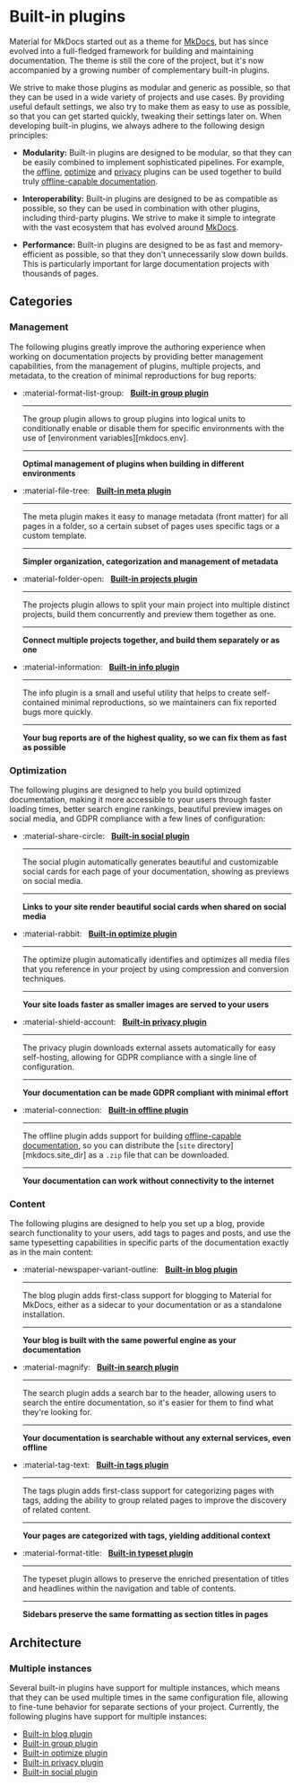 # Built-in plugins

Material for MkDocs started out as a theme for [MkDocs][mkdocs], but has since
evolved into a full-fledged framework for building and maintaining documentation.
The theme is still the core of the project, but it's now accompanied by a
growing number of complementary built-in plugins.

We strive to make those plugins as modular and generic as possible, so that they
can be used in a wide variety of projects and use cases. By providing useful
default settings, we also try to make them as easy to use as possible, so that
you can get started quickly, tweaking their settings later on. When
developing built-in plugins, we always adhere to the following design principles:

- **Modularity:** Built-in plugins are designed to be modular, so that they can
  be easily combined to implement sophisticated pipelines. For example, the
  [offline], [optimize] and [privacy] plugins can be used together to build
  truly [offline-capable documentation].

- **Interoperability:** Built-in plugins are designed to be as compatible as
  possible, so they can be used in combination with other plugins, including
  third-party plugins. We strive to make it simple to integrate with the vast
  ecosystem that has evolved around [MkDocs][mkdocs].

- **Performance:** Built-in plugins are designed to be as fast and
  memory-efficient as possible, so that they don't unnecessarily slow down
  builds. This is particularly important for large documentation projects with
  thousands of pages.

  [mkdocs]: https://www.mkdocs.org/
  [design principles]: ../../philosophy.md#design-principles
  [offline-capable documentation]: ../../documentation/setup/building-for-offline-usage.md

## Categories

### Management

The following plugins greatly improve the authoring experience when working on
documentation projects by providing better management capabilities, from the
management of plugins, multiple projects, and metadata, to the creation of
minimal reproductions for bug reports:

<div class="grid cards" markdown>

-   :material-format-list-group: &nbsp; __[Built-in group plugin][group]__

    ---

    The group plugin allows to group plugins into logical units to conditionally
    enable or disable them for specific environments with the use of
    [environment variables][mkdocs.env].

    ---

    __Optimal management of plugins when building in different environments__

-   :material-file-tree: &nbsp; __[Built-in meta plugin][meta]__

    ---

    The meta plugin makes it easy to manage metadata (front matter) for all
    pages in a folder, so a certain subset of pages uses specific tags or a
    custom template.

    ---

    __Simpler organization, categorization and management of metadata__

-   :material-folder-open: &nbsp; __[Built-in projects plugin][projects]__

    ---

    The projects plugin allows to split your main project into multiple distinct
    projects, build them concurrently and preview them together as one.

    ---

    __Connect multiple projects together, and build them separately or as one__

-   :material-information: &nbsp; __[Built-in info plugin][info]__

    ---

    The info plugin is a small and useful utility that helps to create
    self-contained minimal reproductions, so we maintainers can fix reported
    bugs more quickly.

    ---

    __Your bug reports are of the highest quality, so we can fix them as fast as
    possible__


</div>

  [group]: group.md
  [info]: info.md
  [meta]: meta.md
  [projects]: projects.md

### Optimization

The following plugins are designed to help you build optimized documentation,
making it more accessible to your users through faster loading times, better
search engine rankings, beautiful preview images on social media, and GDPR
compliance with a few lines of configuration:

<div class="grid cards" markdown>

-   :material-share-circle: &nbsp; __[Built-in social plugin][social]__

    ---

    The social plugin automatically generates beautiful and customizable
    social cards for each page of your documentation, showing as previews on
    social media.

    ---

    __Links to your site render beautiful social cards when shared on social
    media__

-   :material-rabbit: &nbsp; __[Built-in optimize plugin][optimize]__

    ---

    The optimize plugin automatically identifies and optimizes all media files
    that you reference in your project by using compression and conversion
    techniques.

    ---

    __Your site loads faster as smaller images are served to your users__

-   :material-shield-account: &nbsp; __[Built-in privacy plugin][privacy]__

    ---

    The privacy plugin downloads external assets automatically for easy
    self-hosting, allowing for GDPR compliance with a single line of
    configuration.

    ---

    __Your documentation can be made GDPR compliant with minimal effort__

-   :material-connection: &nbsp; __[Built-in offline plugin][offline]__

    ---

    The offline plugin adds support for building [offline-capable documentation],
    so you can distribute the [`site` directory][mkdocs.site_dir] as a `.zip`
    file that can be downloaded.

    ---

    __Your documentation can work without connectivity to the internet__

</div>

  [offline]: offline.md
  [optimize]: optimize.md
  [privacy]: privacy.md
  [social]: social.md

### Content

The following plugins are designed to help you set up a blog, provide search
functionality to your users, add tags to pages and posts, and use the same
typesetting capabilities in specific parts of the documentation exactly as in
the main content:

<div class="grid cards" markdown>

-   :material-newspaper-variant-outline: &nbsp; __[Built-in blog plugin][blog]__

    ---

    The blog plugin adds first-class support for blogging to Material for
    MkDocs, either as a sidecar to your documentation or as a standalone
    installation.

    ---

    __Your blog is built with the same powerful engine as your documentation__

-   :material-magnify: &nbsp; __[Built-in search plugin][search]__

    ---

    The search plugin adds a search bar to the header, allowing users to search
    the entire documentation, so it's easier for them to find what they're
    looking for.

    ---

    __Your documentation is searchable without any external services, even
    offline__

-   :material-tag-text: &nbsp; __[Built-in tags plugin][tags]__

    ---

    The tags plugin adds first-class support for categorizing pages with tags,
    adding the ability to group related pages to improve the discovery of
    related content.

    ---

    __Your pages are categorized with tags, yielding additional context__

-   :material-format-title: &nbsp; __[Built-in typeset plugin][typeset]__

    ---

    The typeset plugin allows to preserve the enriched presentation of titles
    and headlines within the navigation and table of contents.

    ---

    __Sidebars preserve the same formatting as section titles in pages__

</div>

  [blog]: blog.md
  [search]: search.md
  [tags]: tags.md
  [typeset]: typeset.md

## Architecture

### Multiple instances

Several built-in plugins have support for multiple instances, which means that
they can be used multiple times in the same configuration file, allowing to
fine-tune behavior for separate sections of your project. Currently, the
following plugins have support for multiple instances:

<div class="mdx-columns" markdown>

- [Built-in blog plugin][blog]
- [Built-in group plugin][group]
- [Built-in optimize plugin][optimize]
- [Built-in privacy plugin][privacy]
- [Built-in social plugin][social]

</div>
